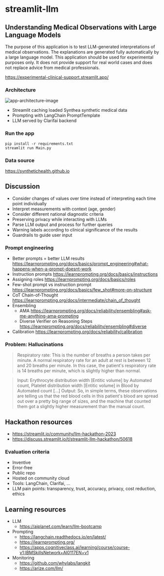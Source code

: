 # streamlit-llm

## Understanding Medical Observations with Large Language Models

The purpose of this application is to test LLM-generated interpretations of medical observations. 
The explanations are generated fully automatically by a large language model. 
This application should be used for experimental purposes only. 
It does not provide support for real world cases and does not replace advice from medical professionals.

https://experimental-clinical-support.streamlit.app/

### Architecture

![app-architecture-image](https://github.com/bsenst/streamlit-llm/assets/8211411/d5bc2063-b5fb-43ad-9220-8c5d16954024)

* Streamlit caching loaded Synthea synthetic medical data
* Prompting with LangChain PromptTemplate
* LLM served by Clarifai backend

### Run the app

```
pip install -r requirements.txt
streamlit run Main.py
```

### Data source

https://synthetichealth.github.io

## Discussion

* Consider changes of values over time instead of interpreting each time point individually
* Interpret measurements with context (age, gender)
* Consider different national diagnostic criteria
* Preserving privacy while interacting with LLMs
* Parse LLM output and process for further queries
* Warning labels according to clinical significance of the results
* Guardrails to guide user input

### Prompt engineering

* Better prompts = better LLM results https://learnprompting.org/docs/basics/prompt_engineering#what-happens-when-a-prompt-doesnt-work
* Instruction prompts https://learnprompting.org/docs/basics/instructions
* Assigning roles https://learnprompting.org/docs/basics/roles
* Few-shot prompt vs instruction prompt https://learnprompting.org/docs/basics/few_shot#more-on-structure
* CoT Chain-of-Thought https://learnprompting.org/docs/intermediate/chain_of_thought
* Ensembling
    * AMA https://learnprompting.org/docs/reliability/ensembling#ask-me-anything-ama-prompting
    * Diverse Verifier on Reasoning Steps https://learnprompting.org/docs/reliability/ensembling#diverse
* Calibration https://learnprompting.org/docs/reliability/calibration

### Problem: Hallucinations

> Respiratory rate: This is the number of breaths a person takes per minute. A normal respiratory rate for an adult at rest is between 12 and 20 breaths per minute. In this case, the patient's respiratory rate is 14 breaths per minute, which is slightly higher than normal.

> Input: Erythrocyte distribution width [Entitic volume] by Automated count, Platelet distribution width [Entitic volume] in Blood by Automated count
> [...]
> Output: So, in simple terms, these observations are telling us that the red blood cells in this patient's blood are spread out over a pretty big range of sizes, and the machine that counted them got a slightly higher measurement than the manual count.

## Hackathon resources

* https://streamlit.io/community/llm-hackathon-2023
* https://discuss.streamlit.io/t/streamlit-llm-hackathon/50618

### Evaluation criteria

* Inventive
* Error-free
* Public repo
* Hosted on community cloud
* Tools: LangChain, Clarifai, ...
* LLM pain points: transparency, trust, accuracy, privacy, cost reduction, ethics

## Learning resources

* LLM
    * https://aiplanet.com/learn/llm-bootcamp
* Prompting
    * https://langchain.readthedocs.io/en/latest/
    * https://learnprompting.org/
    * https://apps.cognitiveclass.ai/learning/course/course-v1:IBMSkillsNetwork+AI0117EN+v1
* Monitoring
    * https://github.com/whylabs/langkit
    * https://arize.com/llm/
